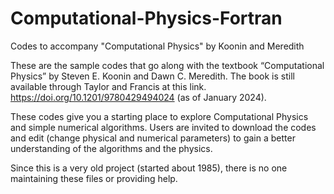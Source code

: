 # Computational-Physics-Fortran
Codes to accompany "Computational Physics" by Koonin and Meredith

These are the sample codes that go along with the textbook “Computational Physics” by Steven E. Koonin and Dawn C. Meredith.  The book is still available through Taylor and Francis at this link. https://doi.org/10.1201/9780429494024 (as of January 2024).

These codes give you a starting place to explore Computational Physics and simple numerical algorithms.  Users are invited to download the codes and edit (change physical and numerical parameters) to gain a better understanding of the algorithms and the physics.  

Since this is a very old project (started about 1985), there is no one maintaining these files or providing help.



